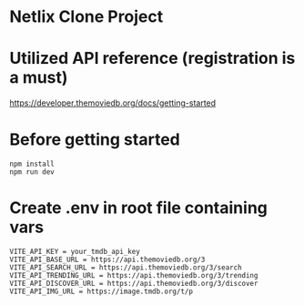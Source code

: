 # Netlix Clone Project

# Utilized API reference (registration is a must)

https://developer.themoviedb.org/docs/getting-started

# Before getting started

```
npm install
npm run dev
```

# Create .env in root file containing vars

```
VITE_API_KEY = your_tmdb_api_key
VITE_API_BASE_URL = https://api.themoviedb.org/3
VITE_API_SEARCH_URL = https://api.themoviedb.org/3/search
VITE_API_TRENDING_URL = https://api.themoviedb.org/3/trending
VITE_API_DISCOVER_URL = https://api.themoviedb.org/3/discover
VITE_API_IMG_URL = https://image.tmdb.org/t/p
```
